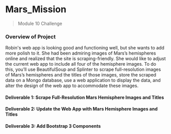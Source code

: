 # Mars_Mission
> Module 10 Challenge

### Overview of Project
Robin's web app is looking good and functioning well, but she wants to add more polish to it. She had been admiring images of Mars’s hemispheres online and realized that the site is scraping-friendly. She would like to adjust the current web app to include all four of the hemisphere images. To do this, you’ll use BeautifulSoup and Splinter to scrape full-resolution images of Mars’s hemispheres and the titles of those images, store the scraped data on a Mongo database, use a web application to display the data, and alter the design of the web app to accommodate these images.

#### Deliverable 1: Scrape Full-Resolution Mars Hemisphere Images and Titles
#### Deliverable 2: Update the Web App with Mars Hemisphere Images and Titles
#### Deliverable 3: Add Bootstrap 3 Components